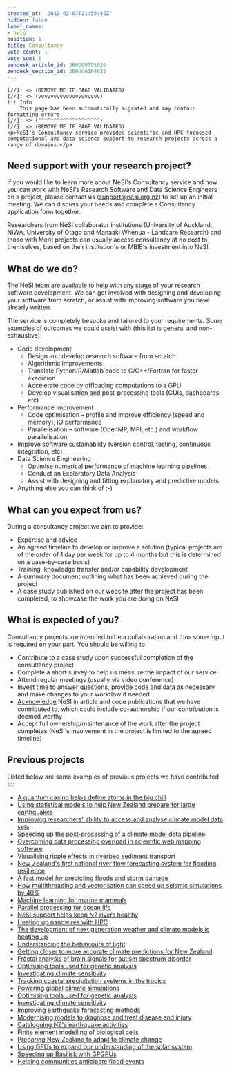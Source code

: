 ```yaml
---
created_at: '2019-02-07T21:55:45Z'
hidden: false
label_names:
- help
position: 1
title: Consultancy
vote_count: 1
vote_sum: 1
zendesk_article_id: 360000751916
zendesk_section_id: 360000164635
---
```



    [//]: <> (REMOVE ME IF PAGE VALIDATED)
    [//]: <> (vvvvvvvvvvvvvvvvvvvv)
    !!! Info
        This page has been automatically migrated and may contain formatting errors.
    [//]: <> (^^^^^^^^^^^^^^^^^^^^)
    [//]: <> (REMOVE ME IF PAGE VALIDATED)
    <p>NeSI's Consultancy service provides scientific and HPC-focussed computational and data science support to research projects across a range of domains.</p>
<h2>Need support with your research project?</h2>
<p><span>If you would like to learn more about NeSI's Consultancy service and how you can work with NeSI's Research Software and Data Science Engineers on a project, please contact us (</span><a class="mailto" href="mailto:support@nesi.org.nz" target="_self" rel="undefined">support@nesi.org.nz</a><span>) to set up an initial meeting. We can discuss your needs and complete a Consultancy application form together.</span></p>
<p>Researchers from NeSI collaborator institutions (University of Auckland, NIWA, University of Otago and Manaaki Whenua - Landcare Research) and those with Merit projects can usually access consultancy at no cost to themselves, based on their institution's or MBIE's investment into NeSI.</p>
<h2>What do we do?</h2>
<p>The NeSI team are available to help with any stage of your research software development. We can get involved with designing and developing your software from scratch, or assist with improving software you have already written.</p>
<p>The service is completely bespoke and tailored to your requirements. Some examples of outcomes we could assist with (this list is general and non-exhaustive):</p>
<ul>
<li>Code development
<ul>
<li>Design and develop research software from scratch</li>
<li>Algorithmic improvements</li>
<li>Translate Python/R/Matlab code to C/C++/Fortran for faster execution</li>
<li>Accelerate code by offloading computations to a GPU</li>
<li>Develop visualisation and post-processing tools (GUIs, dashboards, etc)</li>
</ul>
</li>
<li>Performance improvement
<ul>
<li>Code optimisation – profile and improve efficiency (speed and memory), IO performance</li>
<li>Parallelisation – software (OpenMP, MPI, etc.) and workflow parallelisation</li>
</ul>
</li>
<li>Improve software sustainability (version control, testing, continuous integration, etc)</li>
<li>Data Science Engineering
<ul>
<li>Optimise numerical performance of machine learning pipelines</li>
<li>Conduct an Exploratory Data Analysis</li>
<li>Assist with designing and fitting explanatory and predictive models</li>
</ul>
</li>
<li>Anything else you can think of ;-)</li>
</ul>
<h2>What can you expect from us?</h2>
<p>During a consultancy project we aim to provide:</p>
<ul>
<li>Expertise and advice</li>
<li>An agreed timeline to develop or improve a solution (typical projects are of the order of 1 day per week for up to 4 months but this is determined on a case-by-case basis)</li>
<li>Training, knowledge transfer and/or capability development</li>
<li>A summary document outlining what has been achieved during the project</li>
<li>A case study published on our website after the project has been completed, to showcase the work you are doing on NeSI</li>
</ul>
<h2>What is expected of you?</h2>
<p>Consultancy projects are intended to be a collaboration and thus some input is required on your part. You should be willing to:</p>
<ul>
<li>Contribute to a case study upon successful completion of the consultancy project</li>
<li>Complete a short survey to help us measure the impact of our service</li>
<li>Attend regular meetings (usually via video conference)</li>
<li>Invest time to answer questions, provide code and data as necessary and make changes to your workflow if needed</li>
<li>
<a href="https://www.nesi.org.nz/services/high-performance-computing/guidelines/acknowledgement-and-publication" target="_blank" rel="noopener">Acknowledge</a> NeSI in article and code publications that we have contributed to, which could include co-authorship if our contribution is deemed worthy</li>
<li>Accept full ownership/maintenance of the work after the project completes (NeSI's involvement in the project is limited to the agreed timeline)</li>
</ul>
<h2>Previous projects</h2>
<p>Listed below are some examples of previous projects we have contributed to:</p>
<ul>
<li><a href="https://www.nesi.org.nz/case-studies/quantum-casino-helps-define-atoms-big-chill" target="_blank" rel="noopener">A quantum casino helps define atoms in the big chill</a></li>
<li><a href="https://www.nesi.org.nz/case-studies/using-statistical-models-help-new-zealand-prepare-large-earthquakes" target="_blank" rel="noopener">Using statistical models to help New Zealand prepare for large earthquakes</a></li>
<li><a href="https://www.nesi.org.nz/case-studies/improving-researchers-ability-access-and-analyse-climate-model-data-sets" target="_blank" rel="noopener">Improving researchers' ability to access and analyse climate model data sets</a></li>
<li><a href="https://www.nesi.org.nz/case-studies/speeding-post-processing-climate-model-data-pipeline" target="_blank" rel="noopener">Speeding up the post-processing of a climate model data pipeline</a></li>
<li><a href="https://www.nesi.org.nz/case-studies/overcoming-data-processing-overload-scientific-web-mapping-software" target="_blank" rel="noopener">Overcoming data processing overload in scientific web mapping software</a></li>
<li><a href="https://www.nesi.org.nz/case-studies/visualising-ripple-effects-riverbed-sediment-transport" target="_blank" rel="noopener">Visualising ripple effects in riverbed sediment transport</a></li>
<li><a href="https://www.nesi.org.nz/case-studies/new-zealand%E2%80%99s-first-national-river-flow-forecasting-system-flooding-resilience" target="_blank" rel="noopener">New Zealand's first national river flow forecasting system for flooding resilience</a></li>
<li><a href="https://www.nesi.org.nz/case-studies/fast-model-predicting-floods-and-storm-damage" target="_blank" rel="noopener">A fast model for predicting floods and storm damage</a></li>
<li><a href="https://www.nesi.org.nz/case-studies/how-multithreading-and-vectorisation-can-speed-seismic-simulations-40" target="_blank" rel="noopener">How multithreading and vectorisation can speed up seismic simulations by 40%</a></li>
<li><a href="https://www.nesi.org.nz/case-studies/machine-learning-marine-mammals" target="_blank" rel="noopener">Machine learning for marine mammals</a></li>
<li><a href="https://www.nesi.org.nz/case-studies/parallel-processing-ocean-life" target="_blank" rel="noopener">Parallel processing for ocean life</a></li>
<li><a href="https://www.nesi.org.nz/case-studies/nesi-support-helps-keep-nz-rivers-healthy" target="_blank" rel="noopener">NeSI support helps keep NZ rivers healthy</a></li>
<li><a href="https://www.nesi.org.nz/case-studies/heating-nanowires-hpc" target="_blank" rel="noopener">Heating up nanowires with HPC</a></li>
<li><a href="https://www.nesi.org.nz/case-studies/development-next-generation-weather-and-climate-models-heating" target="_blank" rel="noopener">The development of next generation weather and climate models is heating up</a></li>
<li><a href="https://www.nesi.org.nz/case-studies/understanding-behaviours-light" target="_blank" rel="noopener">Understanding the behaviours of light</a></li>
<li><a href="https://www.nesi.org.nz/case-studies/getting-closer-more-accurate-climate-predictions-new-zealand" target="_blank" rel="noopener">Getting closer to more accurate climate predictions for New Zealand</a></li>
<li><a href="https://www.nesi.org.nz/case-studies/fractal-analysis-brain-signals-autism-spectrum-disorder" target="_blank" rel="noopener">Fractal analysis of brain signals for autism spectrum disorder</a></li>
<li><a href="https://www.nesi.org.nz/case-studies/optimising-tools-used-genetic-analysis" target="_blank" rel="noopener">Optimising tools used for genetic analysis</a></li>
<li><a href="https://www.nesi.org.nz/case-studies/optimising-tools-used-genetic-analysis" target="_blank" rel="noopener">Investigating climate sensitivity</a></li>
<li><a href="https://www.nesi.org.nz/case-studies/tracking-coastal-precipitation-systems-tropics" target="_blank" rel="noopener">Tracking coastal precipitation systems in the tropics</a></li>
<li><a href="https://www.nesi.org.nz/case-studies/powering-global-climate-simulations" target="_blank" rel="noopener">Powering global climate simulations</a></li>
<li><a href="https://www.nesi.org.nz/case-studies/optimising-tools-used-genetic-analysis" target="_blank" rel="noopener">Optimising tools used for genetic analysis</a></li>
<li><a href="https://www.nesi.org.nz/case-studies/investigating-climate-sensitivity" target="_blank" rel="noopener">Investigating climate sensitivity</a></li>
<li><a href="https://www.nesi.org.nz/case-studies/improving-earthquake-forecasting-methods" target="_blank" rel="noopener">Improving earthquake forecasting methods</a></li>
<li><a href="https://www.nesi.org.nz/case-studies/modernising-models-diagnose-and-treat-disease-and-injury" target="_blank" rel="noopener">Modernising models to diagnose and treat disease and injury</a></li>
<li><a href="https://www.nesi.org.nz/case-studies/cataloguing-nz%E2%80%99s-earthquake-activities" target="_blank" rel="noopener">Cataloguing NZ's earthquake activities</a></li>
<li><a href="https://www.nesi.org.nz/case-studies/finite-element-modelling-biological-cells" target="_blank" rel="noopener">Finite element modelling of biological cells</a></li>
<li><a href="https://www.nesi.org.nz/case-studies/preparing-new-zealand-adapt-climate-change" target="_blank" rel="noopener">Preparing New Zealand to adapt to climate change</a></li>
<li><a href="https://www.nesi.org.nz/case-studies/using-gpus-expand-our-understanding-solar-system" target="_blank" rel="noopener">Using GPUs to expand our understanding of the solar system</a></li>
<li><a href="https://www.nesi.org.nz/case-studies/speeding-basilisk-gpgpus" target="_blank" rel="noopener">Speeding up Basilisk with GPGPUs</a></li>
<li><a href="https://www.nesi.org.nz/case-studies/helping-communities-anticipate-flood-events" target="_blank" rel="noopener">Helping communities anticipate flood events</a></li>
</ul>